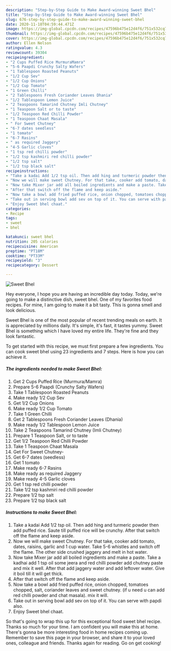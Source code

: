 ```yaml
---
description: "Step-by-Step Guide to Make Award-winning Sweet Bhel"
title: "Step-by-Step Guide to Make Award-winning Sweet Bhel"
slug: 676-step-by-step-guide-to-make-award-winning-sweet-bhel
date: 2020-11-18T04:59:44.471Z
image: https://img-global.cpcdn.com/recipes/47596b475e12d4f6/751x532cq70/sweet-bhel-recipe-main-photo.jpg
thumbnail: https://img-global.cpcdn.com/recipes/47596b475e12d4f6/751x532cq70/sweet-bhel-recipe-main-photo.jpg
cover: https://img-global.cpcdn.com/recipes/47596b475e12d4f6/751x532cq70/sweet-bhel-recipe-main-photo.jpg
author: Ellen Nelson
ratingvalue: 4.3
reviewcount: 39304
recipeingredient:
- "2 Cups Puffed Rice MurmuraMamra"
- "5-6 Paapdi Crunchy Salty Wafers"
- "1 Tablespoon Roasted Peanuts"
- "1/2 Cup Sev"
- "1/2 Cup Onions"
- "1/2 Cup Tomato"
- "1 Green Chilli"
- "2 Tablespoons Fresh Coriander Leaves Dhania"
- "1/2 Tablespoon Lemon Juice"
- "2 Teaspoons Tamarind Chutney Imli Chutney"
- "1 Teaspoon Salt or to taste"
- "1/2 Teaspoon Red Chilli Powder"
- "1 Teaspoon Chaat Masala"
- " For Sweet Chutney"
- "6-7 dates seedless"
- "1 tomato"
- "6-7 Rasins"
- " as required Jaggery"
- "4-5 Garlic cloves"
- "1 tsp red chilli powder"
- "1/2 tsp kashmiri red chilli powder"
- "1/2 tsp salt"
- "1/2 tsp black salt"
recipeinstructions:
- "Take a kadai Add 1/2 tsp oil. Then add hing and turmeric powder then add puffed rice. Saute till puffed rice will be crunchy. After that switch off the flame and keep aside."
- "Now we will make sweet Chutney. For that take, cooker add tomato, dates, raisins, garlic and 1 cup water. Take 5-6 whistles and switch off the flame. The other side crushed jaggery and melt in hot water."
- "Now take Mixer jar add all boiled ingredients and make a paste. Take a kadhai add 1 tsp oil some jeera and red chilli powder add chutney paste and mix it well. After that add jaggery water and add leftover water. Give it boil till it will get thick."
- "After that switch off the flame and keep aside."
- "Now take a bowl add fried puffed rice, onion chopped, tomatoes chopped, salt, coriander leaves and sweet chutney. (if u need u can add red chilli powder and chat masala). mix it will."
- "Take out in serving bowl add sev on top of it. You can serve with papdi also."
- "Enjoy Sweet bhel chaat."
categories:
- Recipe
tags:
- sweet
- bhel

katakunci: sweet bhel 
nutrition: 205 calories
recipecuisine: American
preptime: "PT18M"
cooktime: "PT33M"
recipeyield: "3"
recipecategory: Dessert

---
```



![Sweet Bhel](https://img-global.cpcdn.com/recipes/47596b475e12d4f6/751x532cq70/sweet-bhel-recipe-main-photo.jpg)

Hey everyone, I hope you are having an incredible day today. Today, we're going to make a distinctive dish, sweet bhel. One of my favorites food recipes. For mine, I am going to make it a bit tasty. This is gonna smell and look delicious.

Sweet Bhel is one of the most popular of recent trending meals on earth. It is appreciated by millions daily. It's simple, it's fast, it tastes yummy. Sweet Bhel is something which I have loved my entire life. They're fine and they look fantastic.




To get started with this recipe, we must first prepare a few ingredients. You can cook sweet bhel using 23 ingredients and 7 steps. Here is how you can achieve it.

<!--inarticleads1-->

##### The ingredients needed to make Sweet Bhel:

1. Get 2 Cups Puffed Rice (Murmura/Mamra)
1. Prepare 5-6 Paapdi (Crunchy Salty Wafers)
1. Take 1 Tablespoon Roasted Peanuts
1. Make ready 1/2 Cup Sev
1. Get 1/2 Cup Onions
1. Make ready 1/2 Cup Tomato
1. Take 1 Green Chilli
1. Get 2 Tablespoons Fresh Coriander Leaves (Dhania)
1. Make ready 1/2 Tablespoon Lemon Juice
1. Take 2 Teaspoons Tamarind Chutney (Imli Chutney)
1. Prepare 1 Teaspoon Salt, or to taste
1. Get 1/2 Teaspoon Red Chilli Powder
1. Take 1 Teaspoon Chaat Masala
1. Get  For Sweet Chutney-
1. Get 6-7 dates (seedless)
1. Get 1 tomato
1. Make ready 6-7 Rasins
1. Make ready  as required Jaggery
1. Make ready 4-5 Garlic cloves
1. Get 1 tsp red chilli powder
1. Take 1/2 tsp kashmiri red chilli powder
1. Prepare 1/2 tsp salt
1. Prepare 1/2 tsp black salt




<!--inarticleads2-->

##### Instructions to make Sweet Bhel:

1. Take a kadai Add 1/2 tsp oil. Then add hing and turmeric powder then add puffed rice. Saute till puffed rice will be crunchy. After that switch off the flame and keep aside.
1. Now we will make sweet Chutney. For that take, cooker add tomato, dates, raisins, garlic and 1 cup water. Take 5-6 whistles and switch off the flame. The other side crushed jaggery and melt in hot water.
1. Now take Mixer jar add all boiled ingredients and make a paste. Take a kadhai add 1 tsp oil some jeera and red chilli powder add chutney paste and mix it well. After that add jaggery water and add leftover water. Give it boil till it will get thick.
1. After that switch off the flame and keep aside.
1. Now take a bowl add fried puffed rice, onion chopped, tomatoes chopped, salt, coriander leaves and sweet chutney. (if u need u can add red chilli powder and chat masala). mix it will.
1. Take out in serving bowl add sev on top of it. You can serve with papdi also.
1. Enjoy Sweet bhel chaat.




So that's going to wrap this up for this exceptional food sweet bhel recipe. Thanks so much for your time. I am confident you will make this at home. There's gonna be more interesting food in home recipes coming up. Remember to save this page in your browser, and share it to your loved ones, colleague and friends. Thanks again for reading. Go on get cooking!
